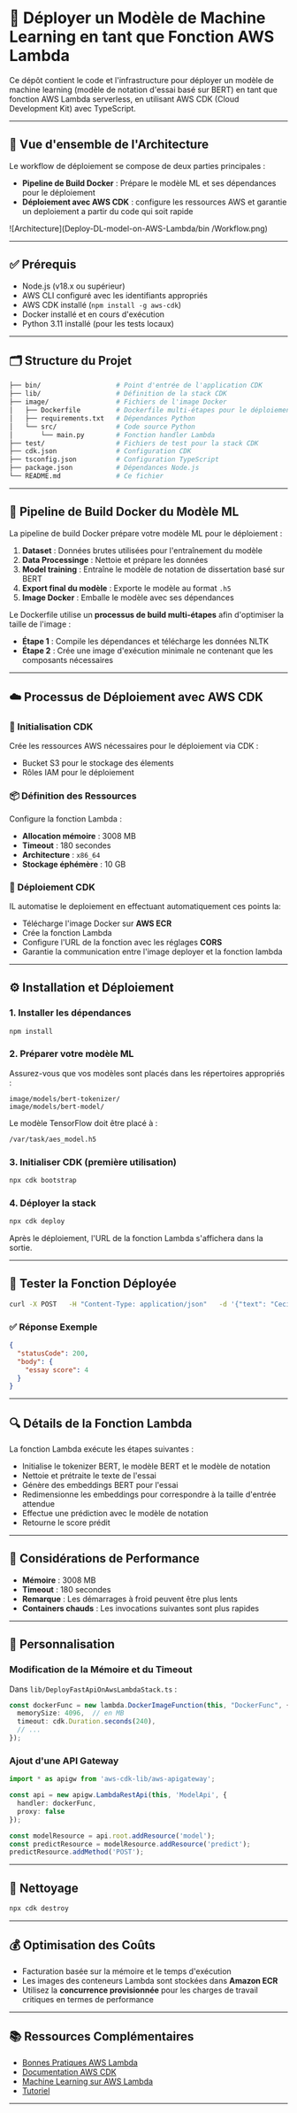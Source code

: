 # 🚀 Déployer un Modèle de Machine Learning en tant que Fonction AWS Lambda

Ce dépôt contient le code et l'infrastructure pour déployer un modèle de machine learning (modèle de notation d'essai basé sur BERT) en tant que fonction AWS Lambda serverless, en utilisant AWS CDK (Cloud Development Kit) avec TypeScript.

---

## 📌 Vue d'ensemble de l'Architecture

Le workflow de déploiement se compose de deux parties principales :

- **Pipeline de Build Docker** : Prépare le modèle ML et ses dépendances pour le déploiement  
- **Déploiement avec AWS CDK** : configure les ressources AWS et garantie un deploiement  a partir du code qui soit rapide 

![Architecture](Deploy-DL-model-on-AWS-Lambda/bin
/Workflow.png)

---

## ✅ Prérequis

- Node.js (v18.x ou supérieur)  
- AWS CLI configuré avec les identifiants appropriés  
- AWS CDK installé (`npm install -g aws-cdk`)  
- Docker installé et en cours d'exécution  
- Python 3.11 installé (pour les tests locaux)  

---

## 🗂️ Structure du Projet

```bash
├── bin/                   # Point d'entrée de l'application CDK
├── lib/                   # Définition de la stack CDK
├── image/                 # Fichiers de l'image Docker
│   ├── Dockerfile         # Dockerfile multi-étapes pour le déploiement Lambda
│   ├── requirements.txt   # Dépendances Python
│   └── src/               # Code source Python
│       └── main.py        # Fonction handler Lambda
├── test/                  # Fichiers de test pour la stack CDK
├── cdk.json               # Configuration CDK
├── tsconfig.json          # Configuration TypeScript
├── package.json           # Dépendances Node.js
└── README.md              # Ce fichier
```

---

## 🐳 Pipeline de Build Docker du Modèle ML

La pipeline de build Docker prépare votre modèle ML pour le déploiement :

1. **Dataset** : Données brutes utilisées pour l'entraînement du modèle  
2. **Data Processinge** : Nettoie et prépare les données  
3. **Model training** : Entraîne le modèle de notation de dissertation basé sur BERT  
4. **Export final du modèle** : Exporte le modèle au format `.h5`  
5. **Image Docker** : Emballe le modèle avec ses dépendances  

Le Dockerfile utilise un **processus de build multi-étapes** afin d'optimiser la taille de l'image :

- **Étape 1** : Compile les dépendances et télécharge les données NLTK  
- **Étape 2** : Crée une image d'exécution minimale ne contenant que les composants nécessaires  

---

## ☁️ Processus de Déploiement avec AWS CDK

### 🔧 Initialisation CDK  
Crée les ressources AWS nécessaires pour le déploiement via CDK :

- Bucket S3 pour le stockage des élements 
- Rôles IAM pour le déploiement  

### 📦 Définition des Ressources  
Configure la fonction Lambda :

- **Allocation mémoire** : 3008 MB  
- **Timeout** : 180 secondes  
- **Architecture** : `x86_64`  
- **Stockage éphémère** : 10 GB  

### 🚀 Déploiement CDK  
IL automatise le deploiement en effectuant automatiquement ces points la:

- Télécharge l'image Docker sur **AWS ECR**  
- Crée la fonction Lambda  
- Configure l'URL de la fonction avec les réglages **CORS**
- Garantie la communication entre l'image deployer et la fonction lambda

---

## ⚙️ Installation et Déploiement

### 1. Installer les dépendances

```bash
npm install
```

### 2. Préparer votre modèle ML

Assurez-vous que vos modèles sont placés dans les répertoires appropriés :

```
image/models/bert-tokenizer/
image/models/bert-model/
```

Le modèle TensorFlow doit être placé à :

```bash
/var/task/aes_model.h5
```

### 3. Initialiser CDK (première utilisation)

```bash
npx cdk bootstrap
```

### 4. Déployer la stack

```bash
npx cdk deploy
```

Après le déploiement, l'URL de la fonction Lambda s'affichera dans la sortie.

---

## 🧪 Tester la Fonction Déployée

```bash
curl -X POST   -H "Content-Type: application/json"   -d '{"text": "Ceci est un essai pour être noté."}'   <FUNCTION_URL>
```

### ✅ Réponse Exemple

```json
{
  "statusCode": 200,
  "body": {
    "essay score": 4
  }
}
```

---

## 🔍 Détails de la Fonction Lambda

La fonction Lambda exécute les étapes suivantes :

- Initialise le tokenizer BERT, le modèle BERT et le modèle de notation  
- Nettoie et prétraite le texte de l'essai  
- Génère des embeddings BERT pour l'essai  
- Redimensionne les embeddings pour correspondre à la taille d'entrée attendue  
- Effectue une prédiction avec le modèle de notation  
- Retourne le score prédit  

---

## 🧠 Considérations de Performance

- **Mémoire** : 3008 MB  
- **Timeout** : 180 secondes  
- **Remarque** : Les démarrages à froid peuvent être plus lents  
- **Containers chauds** : Les invocations suivantes sont plus rapides

---

## 🔧 Personnalisation

### Modification de la Mémoire et du Timeout  
Dans `lib/DeployFastApiOnAwsLambdaStack.ts` :

```ts
const dockerFunc = new lambda.DockerImageFunction(this, "DockerFunc", {
  memorySize: 4096,  // en MB
  timeout: cdk.Duration.seconds(240),
  // ...
});
```

### Ajout d'une API Gateway

```ts
import * as apigw from 'aws-cdk-lib/aws-apigateway';

const api = new apigw.LambdaRestApi(this, 'ModelApi', {
  handler: dockerFunc,
  proxy: false
});

const modelResource = api.root.addResource('model');
const predictResource = modelResource.addResource('predict');
predictResource.addMethod('POST');
```

---

## 🧹 Nettoyage

```bash
npx cdk destroy
```

---

## 💰 Optimisation des Coûts

- Facturation basée sur la mémoire et le temps d'exécution  
- Les images des conteneurs Lambda sont stockées dans **Amazon ECR**  
- Utilisez la **concurrence provisionnée** pour les charges de travail critiques en termes de performance

---

## 📚 Ressources Complémentaires

- [Bonnes Pratiques AWS Lambda](https://docs.aws.amazon.com/lambda/latest/dg/best-practices.html)  
- [Documentation AWS CDK](https://docs.aws.amazon.com/cdk/)  
- [Machine Learning sur AWS Lambda](https://aws.amazon.com/blogs/machine-learning/)  
- [Tutoriel](https://youtu.be/RGIM4JfsSk0/)

---

